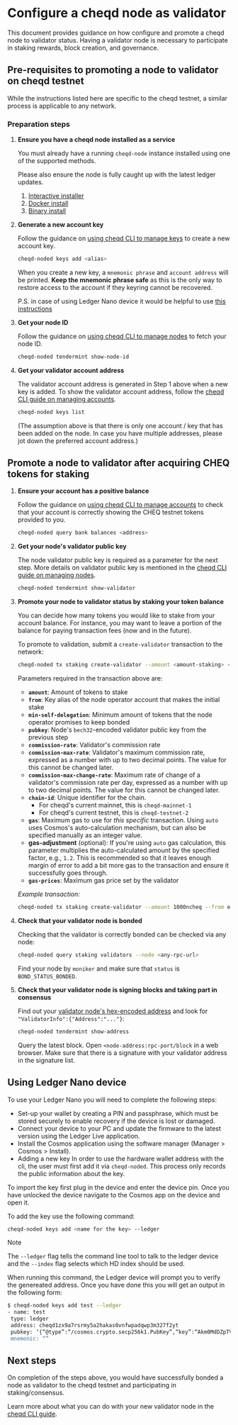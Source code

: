 # Configure a cheqd node as validator

This document provides guidance on how configure and promote a cheqd node to validator status. Having a validator node is necessary to participate in staking rewards, block creation, and governance.

## Pre-requisites to promoting a node to validator on cheqd testnet

While the instructions listed here are specific to the cheqd testnet, a similar process is applicable to any network.

### Preparation steps

1. **Ensure you have a cheqd node installed as a service**

    You must already have a running `cheqd-node` instance installed using one of the supported methods.

    Please also ensure the node is fully caught up with the latest ledger updates.

    1. [Interactive installer](interactive/interactive-installer.md)
    2. [Docker install](docker-install.md)
    3. [Binary install](binary-install.md)
2. **Generate a new account key**

    Follow the guidance on [using cheqd CLI to manage keys](../cheqd-cli/cheqd-cli-key-management.md) to create a new account key.

    ```bash
    cheqd-noded keys add <alias>
    ```

    When you create a new key, a `mnemonic phrase` and `account address` will be printed. **Keep the mnemonic phrase safe** as this is the only way to restore access to the account if they keyring cannot be recovered.

    P.S. in case of using Ledger Nano device it would be helpful to use [this instructions](configure-new-validator.md#using-ledger-nano-device)
3. **Get your node ID**

    Follow the guidance on [using cheqd CLI to manage nodes](../cheqd-cli/cheqd-cli-node-management.md) to fetch your node ID.

    ```bash
    cheqd-noded tendermint show-node-id
    ```

4. **Get your validator account address**

    The validator account address is generated in Step 1 above when a new key is added. To show the validator account address, follow the [cheqd CLI guide on managing accounts](../cheqd-cli/cheqd-cli-accounts.md).

    ```bash
    cheqd-noded keys list
    ```

    (The assumption above is that there is only one account / key that has been added on the node. In case you have multiple addresses, please jot down the preferred account address.)

## Promote a node to validator after acquiring CHEQ tokens for staking

1. **Ensure your account has a positive balance**

    Follow the guidance on [using cheqd CLI to manage accounts](../cheqd-cli/cheqd-cli-accounts.md) to check that your account is correctly showing the CHEQ testnet tokens provided to you.

    ```bash
    cheqd-noded query bank balances <address>
    ```

2. **Get your node's validator public key**

    The node validator public key is required as a parameter for the next step. More details on validator public key is mentioned in the [cheqd CLI guide on managing nodes](../cheqd-cli/cheqd-cli-node-management.md).

    ```bash
    cheqd-noded tendermint show-validator
    ```

3. **Promote your node to validator status by staking your token balance**

    You can decide how many tokens you would like to stake from your account balance. For instance, you may want to leave a portion of the balance for paying transaction fees (now and in the future).

    To promote to validation, submit a `create-validator` transaction to the network:

    ```bash
    cheqd-noded tx staking create-validator --amount <amount-staking> --from <key-name> --min-self-delegation <min-self-delegation> --pubkey <validator-pubkey> --commission-max-change-rate <commission-max-change-rate> --commission-max-rate <commission-max-rate> --commission-rate <commission-rate> --gas auto --gas-adjustment <multiplication-factor> --gas-prices <price-gas> --chain-id <chain-id> 
    ```

    Parameters required in the transaction above are:

    * **`amount`**: Amount of tokens to stake
    * **`from`**: Key alias of the node operator account that makes the initial stake
    * **`min-self-delegation`**: Minimum amount of tokens that the node operator promises to keep bonded
    * **`pubkey`**: Node's `bech32`-encoded validator public key from the previous step
    * **`commission-rate`**: Validator's commission rate
    * **`commission-max-rate`**: Validator's maximum commission rate, expressed as a number with up to two decimal points. The value for this cannot be changed later.
    * **`commission-max-change-rate`**: Maximum rate of change of a validator's commission rate per day, expressed as a number with up to two decimal points. The value for this cannot be changed later.
    * **`chain-id`**: Unique identifier for the chain.
      * For cheqd's current mainnet, this is `cheqd-mainnet-1`
      * For cheqd's current testnet, this is `cheqd-testnet-2`
    * **`gas`**: Maximum gas to use for _this specific_ transaction. Using `auto` uses Cosmos's auto-calculation mechanism, but can also be specified manually as an integer value.
    * **gas-adjustment** (optional): If you're using `auto` gas calculation, this parameter multiplies the auto-calculated amount by the specified factor, e.g., `1.2`. This is recommended so that it leaves enough margin of error to add a bit more gas to the transaction and ensure it successfully goes through.
    * **`gas-prices`**: Maximum gas price set by the validator

    _Example transaction:_

    ```bash
    cheqd-noded tx staking create-validator --amount 1000ncheq --from eu-node-operator --moniker node1-eu-testnet-cheqd --chain-id cheqd-mainnet-1 --min-self-delegation="1" --gas auto --gas-prices="50ncheq" --pubkey '{"@type":"/cosmos.crypto.ed25519.PubKey","key":"4anVUO8WhmRMqG1t4z6VxqmqZL3V7q6HqucjwZePiUw="}' --commission-rate="0.05" --commission-max-change-rate="0.02" --commission-max-rate="0.10" --node https://rpc.cheqd.net:443
    ```

4. **Check that your validator node is bonded**

    Checking that the validator is correctly bonded can be checked via any node:

    ```bash
    cheqd-noded query staking validators --node <any-rpc-url>
    ```

    Find your node by `moniker` and make sure that `status` is `BOND_STATUS_BONDED`.
5. **Check that your validator node is signing blocks and taking part in consensus**

    Find out your [validator node's hex-encoded address](../cheqd-cli/cheqd-cli-node-management.md) and look for `"ValidatorInfo":{"Address":"..."}`:

    ```bash
    cheqd-noded tendermint show-address
    ```

    Query the latest block. Open `<node-address:rpc-port/block` in a web browser. Make sure that there is a signature with your validator address in the signature list.

## Using Ledger Nano device

To use your Ledger Nano you will need to complete the following steps:

* Set-up your wallet by creating a PIN and passphrase, which must be stored securely to enable recovery if the device is lost or damaged.
* Connect your device to your PC and update the firmware to the latest version using the Ledger Live application.
* Install the Cosmos application using the software manager (Manager > Cosmos > Install).
* Adding a new key In order to use the hardware wallet address with the cli, the user must first add it via `cheqd-noded`. This process only records the public information about the key.

To import the key first plug in the device and enter the device pin. Once you have unlocked the device navigate to the Cosmos app on the device and open it.

To add the key use the following command:

```bash
cheqd-noded keys add <name for the key> --ledger
```

Note

The `--ledger` flag tells the command line tool to talk to the ledger device and the `--index` flag selects which HD index should be used.

When running this command, the Ledger device will prompt you to verify the genereated address. Once you have done this you will get an output in the following form:

```bash
$ cheqd-noded keys add test --ledger
- name: test
 type: ledger
 address: cheqd1zx9a7rsrmy5a2hakas0vnfwpadqwp3m327f2yt
 pubkey: ‘{“@type”:“/cosmos.crypto.secp256k1.PubKey”,“key”:“Akm0MdDZpTVltoCpRmmWd/wxiosA9edjPlbNcirs4YO1"}’
 mnemonic: “”
```

## Next steps

On completion of the steps above, you would have successfully bonded a node as validator to the cheqd testnet and participating in staking/consensus.

Learn more about what you can do with your new validator node in the [cheqd CLI guide](../cheqd-cli/).
